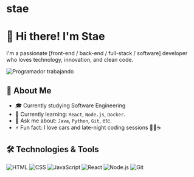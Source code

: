# stae

# 👋 Hi there! I'm Stae

I'm a passionate [front-end / back-end / full-stack / software] developer who loves technology, innovation, and clean code.

![Programador trabajando](https://media.giphy.com/media/3ohs7KsiJvYmXn4oXq/giphy.gif)


## 🚀 About Me

- 🎓 Currently studying Software Engineering
- 🌱 Currently learning: `React`, `Node.js`, `Docker`.
- 💬 Ask me about: `Java`, `Python`, `Git`, etc.
- ⚡ Fun fact: I love cars and late-night coding sessions 👨‍💻☕

## 🛠️ Technologies & Tools

![HTML](https://img.shields.io/badge/HTML-E34F26?style=for-the-badge&logo=html5&logoColor=fff)
![CSS](https://img.shields.io/badge/CSS-1572B6?style=for-the-badge&logo=css3)
![JavaScript](https://img.shields.io/badge/JavaScript-F7DF1E?style=for-the-badge&logo=javascript&logoColor=000)
![React](https://img.shields.io/badge/React-20232A?style=for-the-badge&logo=react&logoColor=61DAFB)
![Node.js](https://img.shields.io/badge/Node.js-339933?style=for-the-badge&logo=nodedotjs&logoColor=white)
![Git](https://img.shields.io/badge/Git-F05032?style=for-the-badge&logo=git&logoColor=fff)




